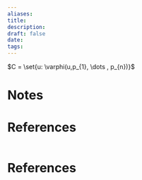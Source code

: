 ```yaml
---
aliases: 
title: 
description: 
draft: false
date: 
tags:
---
```

$C = \set{u: \varphi(u,p_{1}, \dots , p_{n})}$


# Notes








# References
``` ad-cite

```



# References
